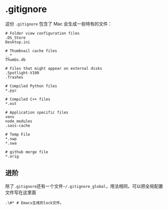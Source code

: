 # .gitignore

这份 `.gitignore` 包含了 Mac 会生成一些特有的文件：

```
# Folder view configuration files
.DS_Store
Desktop.ini

# Thumbnail cache files
._*
Thumbs.db

# Files that might appear on external disks
.Spotlight-V100
.Trashes

# Compiled Python files
*.pyc

# Compiled C++ files
*.out

# Application specific files
venv
node_modules
.sass-cache

# Temp File
*.swp
*.swa

# github merge file
*.orig
```



## 进阶

除了`.gitignore`还有一个文件`~/.gitignore_global`，用法相同，可以把全局配置文件写在这里面

```
.\#* # Emacs生成的lock文件。
```